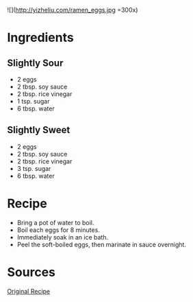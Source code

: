 ![](http://yizheliu.com/ramen_eggs.jpg =300x)

# Ingredients

## Slightly Sour
* 2 eggs
* 2 tbsp. soy sauce
* 2 tbsp. rice vinegar
* 1 tsp. sugar
* 6 tbsp. water

## Slightly Sweet
* 2 eggs
* 2 tbsp. soy sauce
* 2 tbsp. rice vinegar
* 3 tsp. sugar
* 6 tbsp. water

# Recipe

* Bring a pot of water to boil.
* Boil each eggs for 8 minutes.
* Immediately soak in an ice bath.
* Peel the soft-boiled eggs, then marinate in sauce overnight.

# Sources
[Original Recipe](https://www.justonecookbook.com/ramen-egg/)
